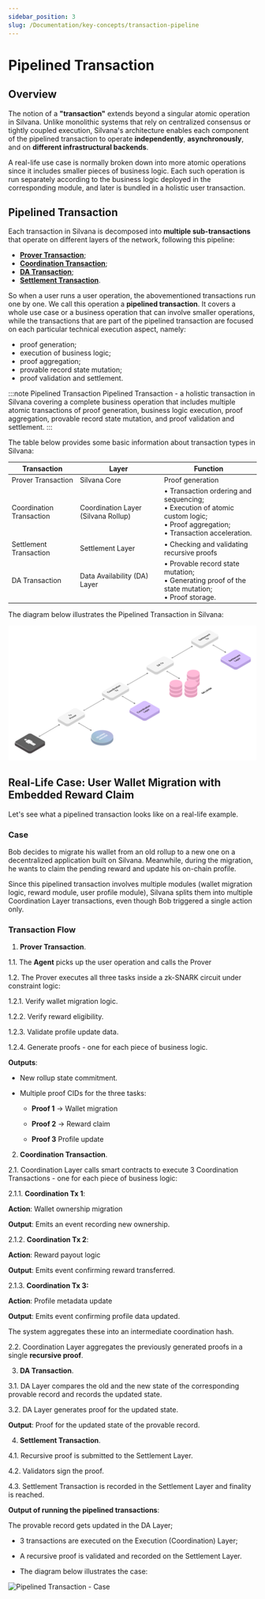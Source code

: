 ```yaml
---
sidebar_position: 3
slug: /Documentation/key-concepts/transaction-pipeline
---
```

# Pipelined Transaction

## Overview

The notion of a **"transaction"** extends beyond a singular atomic operation in Silvana. Unlike monolithic systems that rely on centralized consensus or tightly coupled execution, Silvana's architecture enables each component of the pipelined transaction to operate **independently**, **asynchronously**, and on **different infrastructural backends**. 

A real-life use case is normally broken down into more atomic operations since it includes smaller pieces of business logic. Each such operation is run separately according to the business logic deployed in the corresponding module, and later is bundled in a holistic user transaction. 

## Pipelined Transaction

Each transaction in Silvana is decomposed into **multiple sub-transactions** that operate on different layers of the network, following this pipeline:

* [**Prover Transaction**](/Documentation/key-concepts/Transactions/prover-transaction);
* [**Coordination Transaction**](/Documentation/key-concepts/Transactions/coordination-transactions);
* [**DA Transaction**](/Documentation/key-concepts/Transactions/da-transaction);
* [**Settlement Transaction**](/Documentation/key-concepts/Transactions/settlement-transaction).

So when a user runs a user operation, the abovementioned transactions run one by one. We call this operation a **pipelined transaction**. It covers a whole use case or a business operation that can involve smaller operations, while the transactions that are part of the pipelined transaction are focused on each particular technical execution aspect, namely:

* proof generation;
* execution of business logic;
* proof aggregation;
* provable record state mutation;
* proof validation and settlement.

:::note Pipelined Transaction
Pipelined Transaction - a holistic transaction in Silvana covering a complete business operation that includes multiple atomic transactions of proof generation, business logic execution, proof aggregation, provable record state mutation, and proof validation and settlement.
:::

The table below provides some basic information about transaction types in Silvana:

| Transaction              | Layer                              | Function                                                                 |
|--------------------------|-------------------------------------|--------------------------------------------------------------------------|
| Prover Transaction        | Silvana Core                        | Proof generation                                                         |
| Coordination Transaction | Coordination Layer (Silvana Rollup)| • Transaction ordering and sequencing; <br/>• Execution of atomic custom logic; <br/>• Proof aggregation; <br/>• Transaction acceleration. |
| Settlement Transaction   | Settlement Layer                    | • Checking and validating recursive proofs                               |
| DA Transaction           | Data Availability (DA) Layer        | • Provable record state mutation; <br/>• Generating proof of the state mutation; <br/>• Proof storage. |

The diagram below illustrates the Pipelined Transaction in Silvana:

![Pipelined Transaction](..\key-concepts\img\transaction-pipeline.png)

## Real-Life Case: User Wallet Migration with Embedded Reward Claim

Let's see what a pipelined transaction looks like on a real-life example.

### Case

Bob decides to migrate his wallet from an old rollup to a new one on a decentralized application built on Silvana. Meanwhile, during the migration, he wants to claim the pending reward and update his on-chain profile.

Since this pipelined transaction involves multiple modules (wallet migration logic, reward module, user profile module), Silvana splits them into multiple Coordination Layer transactions, even though Bob triggered a single action only.

### Transaction Flow

1. **Prover Transaction**.

1.1. The **Agent** picks up the user operation and calls the Prover

1.2. The Prover executes all three tasks inside a zk-SNARK circuit under constraint logic:

1.2.1. Verify wallet migration logic.

1.2.2. Verify reward eligibility.

1.2.3. Validate profile update data.

1.2.4. Generate proofs - one for each piece of business logic.

**Outputs**:

* New rollup state commitment.

* Multiple proof CIDs for the three tasks:

  * **Proof 1** → Wallet migration

  * **Proof 2** → Reward claim

  * **Proof 3** Profile update

2. **Coordination Transaction**.

2.1. Coordination Layer calls smart contracts to execute 3 Coordination Transactions - one for each piece of business logic:

2.1.1. **Coordination Tx 1**:

**Action**: Wallet ownership migration

**Output**: Emits an event recording new ownership.

2.1.2. **Coordination Tx 2**:

**Action**: Reward payout logic

**Output**: Emits event confirming reward transferred.

2.1.3. **Coordination Tx 3:**

**Action**: Profile metadata update

**Output**: Emits event confirming profile data updated.

The system aggregates these into an intermediate coordination hash.

2.2. Coordination Layer aggregates the previously generated proofs in a single **recursive proof**.

3. **DA Transaction**.

3.1. DA Layer compares the old and the new state of the corresponding provable record and records the updated state.

3.2. DA Layer generates proof for the updated state. 

**Output**: Proof for the updated state of the provable record.

4. **Settlement Transaction**.

4.1. Recursive proof is submitted to the Settlement Layer.

4.2. Validators sign the proof.

4.3. Settlement Transaction is recorded in the Settlement Layer and finality is reached.

**Output of running the pipelined transactions**:

The provable record gets updated in the DA Layer;

* 3 transactions are executed on the Execution (Coordination) Layer;

* A recursive proof is validated and recorded on the Settlement Layer.

* The diagram below illustrates the case:

![Pipelined Transaction - Case](..\key-concepts\img\case-pipeline.png)